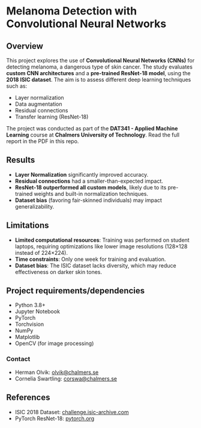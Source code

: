 # Melanoma Detection with Convolutional Neural Networks

## Overview
This project explores the use of **Convolutional Neural Networks (CNNs)** for detecting melanoma, a dangerous type of skin cancer. The study evaluates **custom CNN architectures** and a **pre-trained ResNet-18 model**, using the **2018 ISIC dataset**. The aim is to assess different deep learning techniques such as:
- Layer normalization
- Data augmentation
- Residual connections
- Transfer learning (ResNet-18)

The project was conducted as part of the **DAT341 - Applied Machine Learning** course at **Chalmers University of Technology**. Read the full report in the PDF in this repo.

## Results
- **Layer Normalization** significantly improved accuracy.
- **Residual connections** had a smaller-than-expected impact.
- **ResNet-18 outperformed all custom models**, likely due to its pre-trained weights and built-in normalization techniques.
- **Dataset bias** (favoring fair-skinned individuals) may impact generalizability.

## Limitations
- **Limited computational resources**: Training was performed on student laptops, requiring optimizations like lower image resolutions (128×128 instead of 224×224).
- **Time constraints**: Only one week for training and evaluation.
- **Dataset bias**: The ISIC dataset lacks diversity, which may reduce effectiveness on darker skin tones.

## Project requirements/dependencies
- Python 3.8+
- Jupyter Notebook
- PyTorch
- Torchvision
- NumPy
- Matplotlib
- OpenCV (for image processing)

### Contact
- Herman Olvik: olvik@chalmers.se
- Cornelia Swartling: corswa@chalmers.se

## References
- ISIC 2018 Dataset: [challenge.isic-archive.com](https://challenge.isic-archive.com/data/2018)
- PyTorch ResNet-18: [pytorch.org](https://pytorch.org/vision/main/models/generated/torchvision.models.resnet18.html)
